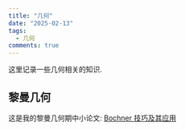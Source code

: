 ```yaml
---
title: "几何"
date: "2025-02-13"
tags:
  - 几何
comments: true
---
```


这里记录一些几何相关的知识.

## 黎曼几何

这是我的黎曼几何期中小论文:
[Bochner 技巧及其应用](Geometry/midterm.pdf)
